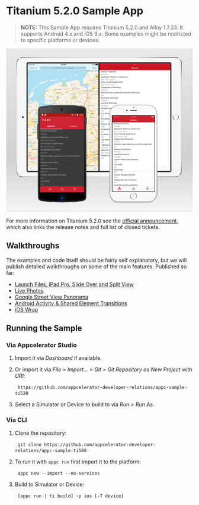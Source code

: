 # Titanium 5.2.0 Sample App

> **NOTE:** This Sample App requires Titanium 5.2.0 and Alloy 1.7.33. It supports Android 4.x and iOS 9.x. Some examples might be restricted to specific platforms or devices.

![screenshots](docs/assets/screenshots.png)

For more information on Titanium 5.2.0 see the [official announcement](http://www.appcelerator.com/blog/2016/02/ga-release-of-cli-5-2-titanium-5-2-and-studio-4-5/), which also links the release notes and full list of closed tickets.

## Walkthroughs

The examples and code itself should be fairly self explanatory, but we will publish detailed walkthroughs on some of the main features. Published so far:

* [Launch Files, iPad Pro, Slide Over and Split View](docs/launchfiles.md)
* [Live Photos](docs/livephotos.md)
* [Google Street View Panorama](docs/streetview.md)
* [Android Activity & Shared Element Transitions](docs/transitions.md)
* [iOS Wrap](docs/ios.md)

## Running the Sample

### Via Appcelerator Studio

1. Import it via *Dashboard* if available.
2. Or import it via *File > Import... > Git > Git Repository as New Project* with *URI*:

		https://github.com/appcelerator-developer-relations/appc-sample-ti520

3. Select a Simulator or Device to build to via *Run > Run As*.

### Via CLI

1. Clone the repository:

		git clone https://github.com/appcelerator-developer-relations/appc-sample-ti500

2. To run it with `appc run` first import it to the platform:

		appc new --import --no-services

3. Build to Simulator or Device:

		[appc run | ti build] -p ios [-T device]
